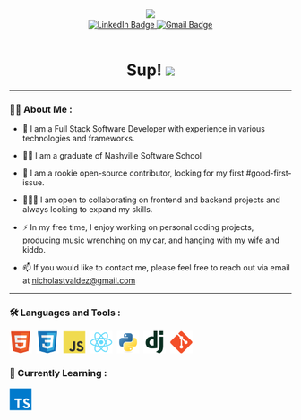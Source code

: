 
<div id="header" align="center">
  <img src="https://media.giphy.com/media/qgQUggAC3Pfv687qPC/giphy.gif" width="100"/>

  <div id="badges">
    <a href="https://www.linkedin.com/in/nicholasvaldez/">
      <img src="https://img.shields.io/badge/LinkedIn-blue?style=for-the-badge&logo=linkedin&logoColor=white" alt="LinkedIn Badge"/>
    </a>
    <a href=mailto:nicholastvaldez@gmail.com">
      <img src="https://img.shields.io/badge/Gmail-red?style=for-the-badge&logo=gmail&logoColor=white" alt="Gmail Badge"/>
    </a>
    
  </div>
  
  <img src="https://komarev.com/ghpvc/?username=nicholasvaldez&style=flat-square&color=blue" alt=""/>
  
  <h1>
  Sup!
  <img src="https://media.giphy.com/media/hvRJCLFzcasrR4ia7z/giphy.gif" width="30px"/>
  </h1>
  


</div>

---

### :man_technologist: About Me :
 - :telescope: I am a Full Stack Software Developer with experience in various technologies and frameworks.

- :man_student: I am a graduate of Nashville Software School 

- :seedling: I am a rookie open-source contributor, looking for my first #good-first-issue.

- :people_holding_hands: I am open to collaborating on frontend and backend projects and always looking to expand my skills.

- :zap: In my free time, I enjoy working on personal coding projects, producing music wrenching on my car, and hanging with my wife and kiddo.

- :mailbox: If you would like to contact me, please feel free to reach out via email at nicholastvaldez@gmail.com


---

### :hammer_and_wrench: Languages and Tools :

<div>
<img src="https://github.com/devicons/devicon/blob/master/icons/html5/html5-original.svg" title="HTML5" alt="HTML5" width="40" height="40"/>&nbsp;
<img src="https://github.com/devicons/devicon/blob/master/icons/css3/css3-original.svg" title="CSS3" alt="CSS3" width="40" height="40"/>&nbsp;
<img src="https://github.com/devicons/devicon/blob/master/icons/javascript/javascript-original.svg" title="JavaScript" alt="JavaScript" width="40" height="40"/>&nbsp;
<img src="https://github.com/devicons/devicon/blob/master/icons/react/react-original.svg" title="React" alt="React" width="40" height="40"/>&nbsp;
  <img src="https://github.com/devicons/devicon/blob/master/icons/python/python-original.svg" title="Python" alt="Python" width="40" height="40"/>&nbsp;
  <img src="https://github.com/devicons/devicon/blob/master/icons/django/django-plain.svg" title="Django" alt="Django" width="40" height="40"/>&nbsp;
  <img src="https://github.com/devicons/devicon/blob/master/icons/git/git-original.svg" title="Git" alt="Git" width="40" height="40"/>&nbsp;
 
 ### :book: Currently Learning :

<div>
<img src="https://github.com/devicons/devicon/blob/master/icons/typescript/typescript-original.svg" title="TypeScipt" alt="TypeScript" width="40" height="40"/>&nbsp;

 
                                                                                                                                            
                                                                                                                                       

